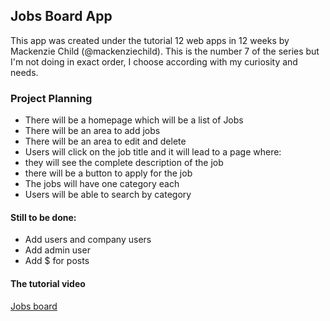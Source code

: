 ## Jobs Board App

This app was created under the tutorial 12 web apps in 12 weeks by Mackenzie Child (@mackenziechild). This is the number 7 of the series but I'm not doing in exact order, I choose according with my curiosity and needs.

### Project Planning

* There will be a homepage which will be a list of Jobs
* There will be an area to add jobs
* There will be an area to edit and delete
* Users will click on the job title and it will lead to a page where:
 * they will see the complete description of the job
 * there will be a button to apply for the job
* The jobs will have one category each
* Users will be able to search by category

#### Still to be done:
* Add users and company users
* Add admin user
* Add $ for posts


#### The tutorial video
[Jobs board](https://www.youtube.com/watch?v=814gCeOpM4o&index=7&list=PL23ZvcdS3XPLNdRYB_QyomQsShx59tpc-)
